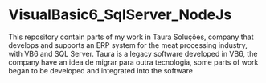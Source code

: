 # VisualBasic6_SqlServer_NodeJs
This repository contain parts of my work  in Taura Soluções, company that develops and supports an ERP system for the meat processing industry, with VB6 and SQL Server. Taura is a legacy software developed in VB6, the company have an idea de migrar para outra tecnologia, some parts of work  began to be developed and integrated into the software


